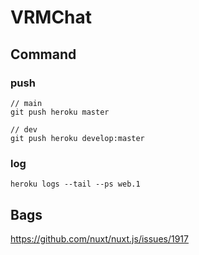 # VRMChat

## Command

### push

```shell
// main
git push heroku master

// dev
git push heroku develop:master
 ```

### log

```shell
heroku logs --tail --ps web.1
```

## Bags

<https://github.com/nuxt/nuxt.js/issues/1917>
